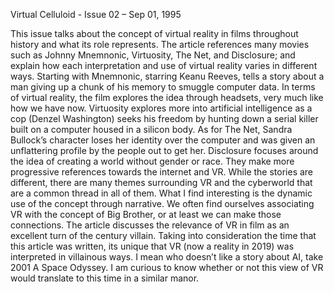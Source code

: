 Virtual Celluloid - Issue 02 – Sep 01, 1995

This issue talks about the concept of virtual reality in films throughout history and what its role represents. The article references many movies such as Johnny Mnemnonic, Virtuosity, The Net, and Disclosure; and explain how each interpretation and use of virtual reality varies in different ways. Starting with Mnemnonic, starring Keanu Reeves, tells a story about a man giving up a chunk of his memory to smuggle computer data. In terms of virtual reality, the film explores the idea through headsets, very much like how we have now. Virtuosity explores more into artificial intelligence as a cop (Denzel Washington) seeks his freedom by hunting down a serial killer built on a computer housed in a silicon body. As for The Net, Sandra Bullock’s character loses her identity over the computer and was given an unflattering profile by the people out to get her. Disclosure focuses around the idea of creating a world without gender or race. They make more progressive references towards the internet and VR. 
While the stories are different, there are many themes surrounding VR and the cyberworld that are a common thread in all of them. What I find interesting is the dynamic use of the concept through narrative. We often find ourselves associating VR with the concept of Big Brother, or at least we can make those connections. The article discusses the relevance of VR in film as an excellent turn of the century villain. Taking into consideration the time that this article was written, its unique that VR (now a reality in 2019) was interpreted in villainous ways. I mean who doesn’t like a story about AI, take 2001 A Space Odyssey. I am curious to know whether or not this view of VR would translate to this time in a similar manor. 

